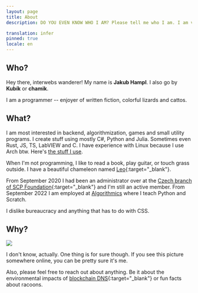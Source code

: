 ```yaml
---
layout: page
title: About
description: DO YOU EVEN KNOW WHO I AM? Please tell me who I am. I am very lost in life.

translation: infer
pinned: true
locale: en
---
```


## Who?

Hey there, interwebs wanderer! My name is **Jakub Hampl**. I also go by **Kubík** or **chamik**.

I am a programmer -- enjoyer of written fiction, colorful lizards and cattos.

## What?

I am most interested in backend, algorithmization, games and small utility programs. I create stuff using mostly C#, Python and Julia. Sometimes even Rust, JS, TS, LabVIEW and C. I have experience with Linux because I use Arch btw. Here's [the stuff I use](/void/tools).

When I'm not programming, I like to read a book, play guitar, or touch grass outside. I have a beautiful chameleon named [Leo](https://cdn.discordapp.com/attachments/719587027233800192/858445373034201169/IMG_20210614_144456.jpg){:target="_blank"}.

From September 2020 I had been an administrator over at the [Czech branch of SCP Foundation](http://scp-wiki.cz){:target="_blank"} and I'm still an active member. From September 2022 I am employed at [Algorithmics](https://cz.alg.academy/) where I teach Python and Scratch.

I dislike bureaucracy and anything that has to do with CSS.

## Why?

<img class="float-left pr-10 my-0" src="/assets/images/pfp.png">

I don't know, actually. One thing is for sure though. If you see this picture somewhere online, you can be pretty sure it's me.

Also, please feel free to reach out about anything. Be it about the environmental impacts of [blockchain DNS](https://datatracker.ietf.org/doc/draft-mayrhofer-did-dns/){:target="_blank"} or fun facts about racoons.
